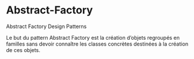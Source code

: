 # Abstract-Factory
Abstract Factory Design Patterns

Le but du pattern Abstract Factory est la création d’objets regroupés en familles sans devoir connaître les classes concrètes destinées à la création de ces objets.

